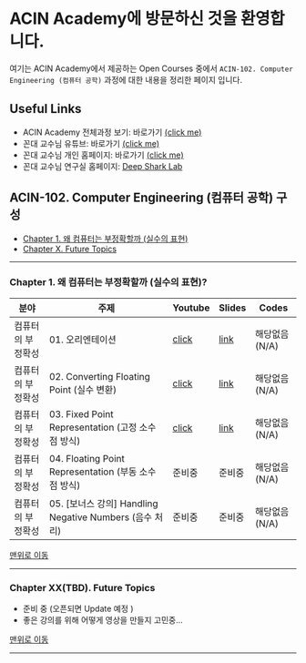 # ACIN Academy에 방문하신 것을 환영합니다. <a id='top'></a>

여기는 ACIN Academy에서 제공하는 Open Courses 중에서 `ACIN-102. Computer Engineering (컴퓨터 공학)` 과정에 대한 내용을 정리한 페이지 입니다.

## Useful Links
- ACIN Academy 전체과정 보기: 바로가기 [(click me)](https://github.com/kafa46/acin_academy)
- 꼰대 교수님 유튜브: 바로가기 [(click me)](https://www.youtube.com/@kafa46)
- 꼰대 교수님 개인 홈페이지: 바로가기 [(click me)](https://prof.acin.kr/)
- 꼰대 교수님 연구실 홈페이지: [Deep Shark Lab](https://deepshark.org/)

## ACIN-102. Computer Engineering (컴퓨터 공학) 구성
- [Chapter 1. 왜 컴퓨터는 부정확할까 (실수의 표현)](#floating_point)
- [Chapter X. Future Topics](#future_topics)

<hr>

### Chapter 1. 왜 컴퓨터는 부정확할까 (실수의 표현)? <a id='floating_point'></a>
|분야|주제|Youtube|Slides|Codes|
|---|---|---|---|---|
|컴퓨터의 부정확성|01. 오리엔테이션|[click](https://youtu.be/k1Nkyy-FNOY)|[link](https://github.com/kafa46/acin_academy/blob/master/102_computer_engineering/01_why_computers_inaccurate/01_orientation.pdf)|해당없음(N/A)|
|컴퓨터의 부정확성|02. Converting Floating Point (실수 변환)|[click](https://youtu.be/tQlvud3qwkw)|[link](https://github.com/kafa46/acin_academy/blob/master/102_computer_engineering/01_why_computers_inaccurate/02_converting_floating_point.pdf)|해당없음(N/A)|
|컴퓨터의 부정확성|03. Fixed Point Representation (고정 소수점 방식)|[click](https://youtu.be/raK5Gzb7skw)|[link](https://github.com/kafa46/acin_academy/blob/master/102_computer_engineering/01_why_computers_inaccurate/03_fixed_point_representation.pdf)|해당없음(N/A)|
|컴퓨터의 부정확성|04. Floating Point Representation (부동 소수점 방식)|준비중|준비중|해당없음(N/A)|
|컴퓨터의 부정확성|05. [보너스 강의] Handling Negative Numbers (음수 처리)|준비중|준비중|해당없음(N/A)|

[맨위로 이동](#top)
<hr>


### Chapter XX(TBD). Future Topics <a id='future_topics'></a>
- 준비 중 (오픈되면 Update 예정 )
- 좋은 강의를 위해 어떻게 영상을 만들지 고민중...

[맨위로 이동](#top)
<hr>